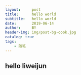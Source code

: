 ```yaml
---
layout:     post
title:      hello world
subtitle:   hello world
date:       2019-06-14
author:     BY
header-img: img/post-bg-cook.jpg
catalog: true
tags:
    - 随笔
---
```


## hello liweijun